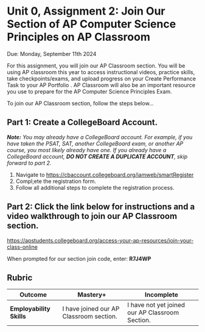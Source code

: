 # Unit 0, Assignment 2: Join Our Section of AP Computer Science Principles on AP Classroom
Due: Monday, September 11th 2024

For this assignment, you will join our AP Classroom section.  You will be using AP classroom this year to access instructional videos, practice skills, take checkpoints/exams, and upload progress on your Create Performance Task to your AP Portfolio .  AP Classroom will also be an important resource you use to prepare for the AP Computer Science Principles Exam.

To join our AP Classroom section, follow the steps below...

## Part 1: Create a CollegeBoard Account.
***Note:** You may already have a CollegeBoard account.  For example, if you have taken the PSAT, SAT, another CollegeBoard exam, or another AP course, you most likely already have one.  If you already have a CollegeBoard account, **DO NOT CREATE A DUPLICATE ACCOUNT**, skip forward to part 2.*

1. Navigate to https://cbaccount.collegeboard.org/iamweb/smartRegister
2. Compl;ete the registration form.
3. Follow all additional steps to complete the registration process.

## Part 2: Click the link below for instructions and a video walkthrough to join our AP Classroom section.

https://apstudents.collegeboard.org/access-your-ap-resources/join-your-class-online

When prompted for our section join code, enter: **R7J4WP**

## Rubric

|Outcome|Mastery+|Incomplete|
|---|---|---|
|**Employability Skills**|I have joined our AP Classroom section.|I have not yet joined our AP Classroom Section.|

